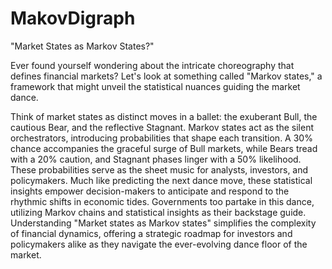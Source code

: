 # MakovDigraph

"Market States as Markov States?"

Ever found yourself wondering about the intricate choreography that defines financial markets? Let's look at something called "Markov states," a framework that might unveil the statistical nuances guiding the market dance.

Think of market states as distinct moves in a ballet: the exuberant Bull, the cautious Bear, and the reflective Stagnant. Markov states act as the silent orchestrators, introducing probabilities that shape each transition. A 30% chance accompanies the graceful surge of Bull markets, while Bears tread with a 20% caution, and Stagnant phases linger with a 50% likelihood.
These probabilities serve as the sheet music for analysts, investors, and policymakers. Much like predicting the next dance move, these statistical insights empower decision-makers to anticipate and respond to the rhythmic shifts in economic tides.
Governments too partake in this dance, utilizing Markov chains and statistical insights as their backstage guide. Understanding "Market states as Markov states" simplifies the complexity of financial dynamics, offering a strategic roadmap for investors and policymakers alike as they navigate the ever-evolving dance floor of the market.
